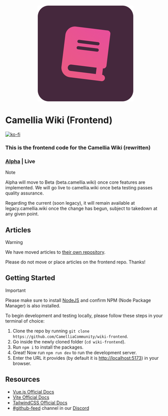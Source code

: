 <p align="center">
  <img width="300" alt="wiki logo" src="https://raw.githubusercontent.com/CamelliaCommunity/.github/refs/heads/main/wikilogo.png">
</p>

# Camellia Wiki (Frontend)

<p align="left">
  <a href="https://ko-fi.com/P5P6SNZFW">
    <img width="200" alt="ko-fi" src="https://storage.ko-fi.com/cdn/brandasset/v2/support_me_on_kofi_badge_dark.png">
  </a>
</p>

### This is the frontend code for the Camellia Wiki (rewritten)

### [Alpha](https://alpha.camellia.wiki) | Live

> [!NOTE]
> Alpha will move to Beta (beta.camellia.wiki) once core features are implemented. We will go live to camellia.wiki once beta testing passes quality assurance.
>
> Regarding the current (soon legacy), it will remain available at legacy.camellia.wiki once the change has begun, subject to takedown at any given point.

## Articles

> [!WARNING]
> We have moved articles to [their own repository](https://github.com/CamelliaCommunity/wiki-articles).
>
> Please do not move or place articles on the frontend repo. Thanks!

## Getting Started

> [!IMPORTANT]
> Please make sure to install [NodeJS](https://nodejs.org) and confirm NPM (Node Package Manager) is also installed.

To begin development and testing locally, please follow these steps in your terminal of choice:

1. Clone the repo by running `git clone https://github.com/CamelliaCommunity/wiki-frontend`.
2. Go inside the newly cloned folder (`cd wiki-frontend`).
3. Run `npm i` to install the packages.
4. Great! Now run `npm run dev` to run the development server.
5. Enter the URL it provides (by default it is <http://localhost:5173>) in your browser.

## Resources

- [Vue.js Official Docs](https://vuejs.org/guide/)
- [Vite Official Docs](https://vitejs.dev/guide/)
- [TailwindCSS Official Docs](https://tailwindcss.com/docs/)
- [#github-feed](https://discord.com/channels/1278698834704338995/1290574213215948863) channel in our [Discord](https://discord.gg/nUeRyRtDYC)
